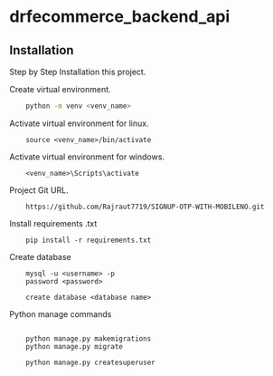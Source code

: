 # drfecommerce_backend_api

## Installation

Step by Step Installation this project.

Create virtual environment.
```bash
    python -m venv <venv_name>
```
Activate virtual environment for linux.
```
    source <venv_name>/bin/activate
```
Activate virtual environment for windows.
```
    <venv_name>\Scripts\activate
```
Project Git URL.
```
    https://github.com/Rajraut7719/SIGNUP-OTP-WITH-MOBILENO.git
```
Install requirements .txt
```
    pip install -r requirements.txt
```
Create database
``` 
    mysql -u <username> -p 
    password <password>

    create database <database name>
```
Python manage commands
```
  
    python manage.py makemigrations
    python manage.py migrate

    python manage.py createsuperuser
```

